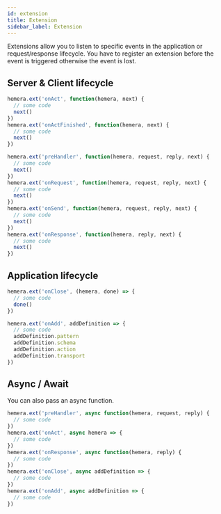 ```yaml
---
id: extension
title: Extension
sidebar_label: Extension
---
```


Extensions allow you to listen to specific events in the application or request/response lifecycle. You have to register an extension before the event is triggered otherwise the event is lost.

## Server & Client lifecycle

```js
hemera.ext('onAct', function(hemera, next) {
  // some code
  next()
})
hemera.ext('onActFinished', function(hemera, next) {
  // some code
  next()
})

hemera.ext('preHandler', function(hemera, request, reply, next) {
  // some code
  next()
})
hemera.ext('onRequest', function(hemera, request, reply, next) {
  // some code
  next()
})
hemera.ext('onSend', function(hemera, request, reply, next) {
  // some code
  next()
})
hemera.ext('onResponse', function(hemera, reply, next) {
  // some code
  next()
})
```

## Application lifecycle

```js
hemera.ext('onClose', (hemera, done) => {
  // some code
  done()
})

hemera.ext('onAdd', addDefinition => {
  // some code
  addDefinition.pattern
  addDefinition.schema
  addDefinition.action
  addDefinition.transport
})
```

## Async / Await

You can also pass an async function.

```js
hemera.ext('preHandler', async function(hemera, request, reply) {
  // some code
})
hemera.ext('onAct', async hemera => {
  // some code
})
hemera.ext('onResponse', async function(hemera, reply) {
  // some code
})
hemera.ext('onClose', async addDefinition => {
  // some code
})
hemera.ext('onAdd', async addDefinition => {
  // some code
})
```
